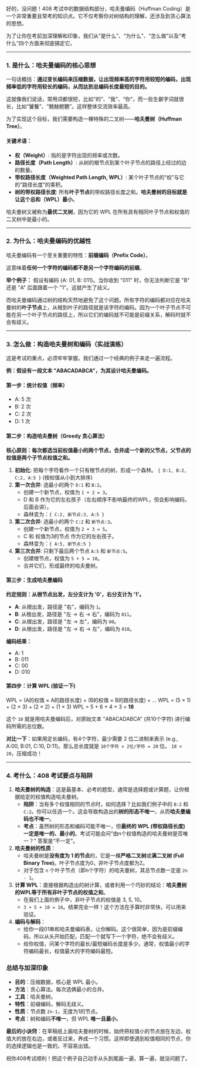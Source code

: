好的，没问题！408 考试中的数据结构部分，哈夫曼编码（Huffman Coding）是一个非常重要且常考的知识点。它不仅考察你对树结构的理解，还涉及到贪心算法的思想。

为了让你在考前加深理解和印象，我们从“是什么”、“为什么”、“怎么做”以及“考什么”四个方面来彻底搞定它。

------

### 1. 是什么：哈夫曼编码的核心思想

一句话概括：**通过变长编码来压缩数据，让出现频率高的字符用较短的编码，出现频率低的字符用较长的编码，从而达到总编码长度最短的目的。**

这就像我们说话，常用词都很短，比如“的”、“我”、“你”，而一些生僻字词就很长，比如“饕餮”、“魑魅魍魉”。这样整体交流效率最高。

为了实现这个目标，我们需要构造一棵特殊的二叉树——**哈夫曼树（Huffman Tree）**。

#### 关键术语：

- **权（Weight）**: 指的是字符出现的频率或次数。
- **路径长度（Path Length）**: 从树的根节点到某个叶子节点的路径上经过的边的数量。
- **带权路径长度（Weighted Path Length, WPL）**: 某个叶子节点的“权”与它的“路径长度”的乘积。
- **树的带权路径长度**: 所有**叶子节点**的带权路径长度之和。**哈夫曼树的目标就是让这个总和（WPL）最小**。

哈夫曼树又被称为**最优二叉树**，因为它的 WPL 在所有具有相同叶子节点和权值的二叉树中是最小的。

------

### 2. 为什么：哈夫曼编码的优越性

哈夫曼编码有一个至关重要的特性：**前缀编码（Prefix Code）**。

这意味着**任何一个字符的编码都不是另一个字符编码的前缀**。

**举个例子：** 假设有编码 {A: 01, B: 011}。当你收到 "011" 时，你无法判断它是 "B" 还是 "A" 后面跟着一个 "1"。这就产生了歧义。

而哈夫曼编码通过树的结构天然地避免了这个问题。所有字符的编码都对应在哈夫曼树的**叶子节点**上，从根到叶子的路径就是该字符的编码。因为一个叶子节点不可能在另一个叶子节点的路径上，所以它们的编码就不可能是前缀关系，解码时就不会有歧义。

------

### 3. 怎么做：构造哈夫曼树和编码（实战演练）

这是考试的重点，必须牢牢掌握。我们通过一个经典的例子来走一遍流程。

**例：假设有一段文本 "ABACADABCA"，为其设计哈夫曼编码。**

#### **第一步：统计权值（频率）**

- A: 5 次
- B: 2 次
- C: 2 次
- D: 1 次

#### **第二步：构造哈夫曼树（Greedy 贪心算法）**

**核心原则：每次都选当前权值最小的两个节点，合并成一个新的父节点，父节点的权值是两个子节点权值之和。**

1. **初始化**: 把每个字符看作一个只有根节点的树，形成一个森林。 `{ D:1, B:2, C:2, A:5 }` (按权值从小到大排序)
2. **第一次合并**: 选最小的两个 `D:1` 和 `B:2`。
   - 创建一个新节点，权值为 `1 + 2 = 3`。
   - D 和 B 作为它的左右孩子（左右顺序不影响最终的WPL，但会影响编码，后面会讲）。
   - 森林变为：`{ C:2, 新节点:3, A:5 }`
3. **第二次合并**: 选最小的两个 `C:2` 和 `新节点:3`。
   - 创建一个新节点，权值为 `2 + 3 = 5`。
   - C 和 权值为3的节点 作为它的左右孩子。
   - 森林变为：`{ A:5, 新节点:5 }`
4. **第三次合并**: 只剩下最后两个节点 `A:5` 和 `新节点:5`。
   - 创建根节点，权值为 `5 + 5 = 10`。
   - 合并它们，形成最终的哈夫曼树。

#### **第三步：生成哈夫曼编码**

**约定规则：从根节点出发，左分支计为 '0'，右分支计为 '1'。**

- **A**: 从根出发，路径是 "右"，编码为 `1`。
- **B**: 从根出发，路径是 "左 -> 右 -> 右"，编码为 `011`。
- **C**: 从根出发，路径是 "左 -> 左"，编码为 `00`。
- **D**: 从根出发，路径是 "左 -> 右 -> 左"，编码为 `010`。

**编码结果：**

- A: 1
- B: 011
- C: 00
- D: 010

#### **第四步：计算 WPL (验证一下)**

WPL = (A的权值 × A的路径长度) + (B的权值 × B的路径长度) + ... WPL = (5 × 1) + (2 × 3) + (2 × 2) + (1 × 3) WPL = 5 + 6 + 4 + 3 = **18**

这个 `18` 就是用哈夫曼编码后，对原始文本 "ABACADABCA" (共10个字符) 进行编码所需的总位数。

**对比一下**：如果用定长编码，有4个字符，最少需要 2 位二进制来表示 (e.g., A:00, B:01, C:10, D:11)。那么总长度就是 `10个字符 × 2位/字符 = 20` 位。 `18 < 20`，压缩成功！

------

### 4. 考什么：408 考试要点与陷阱

1. **哈夫曼树的构造**：这是最基本、必考的题型，通常是选择题或计算题，让你根据给定的权值构造哈夫曼树。
   - **陷阱**：当有多个权值相同的节点时，如何选择？比如我们例子中的 `B:2` 和 `C:2`。你可以任选一个。这会导致构造出的**树的形态不唯一**，从而**哈夫曼编码也不唯一**。
   - **考点**：虽然树的形态和编码可能不唯一，但**最终的 WPL (带权路径长度) 一定是唯一的、最小的**。考试可能会问“由n个权值构造的哈夫曼树是否唯一？” 答案是“不一定”。
2. **哈夫曼树的性质**：
   - 哈夫曼树是**没有度为 1 的节点**的，它是一棵**严格二叉树**或**满二叉树 (Full Binary Tree)**。叶子节点度为0，非叶子节点度都为2。
   - 对于包含 `n` 个叶子节点（即n个字符）的哈夫曼树，其总节点数一定是 `2n - 1`。
3. **计算 WPL**：直接根据构造出的树计算，或者利用一个巧妙的结论：**哈夫曼树的WPL等于所有非叶子节点的权值之和**。
   - 在我们上面的例子中，非叶子节点的权值是 3, 5, 10。
   - `3 + 5 + 10 = 18`。结果完全一样！这个方法在手算时非常快，可以用来验证。
4. **编码与解码**：
   - 给你一段01串和哈夫曼编码表，让你解码。这个很简单，因为是前缀编码，所以从头开始匹配，匹配一个就写下一个字符，绝不会有歧义。
   - 给你权值，问某个字符的最长/最短编码长度是多少。通常，权值最小的字符编码最长，权值最大的字符编码最短。

### 总结与加深印象

- **目的**：压缩数据，核心是 WPL 最小。
- **方法**：贪心算法。每次选俩最小的合并。
- **工具**：哈夫曼树。
- **特性**：前缀编码，解码无歧义。
- **性质**：节点数 `2n-1`，无度为1的节点。
- **考点**：树和编码**不唯一**，但 WPL **唯一且最小**。

**最后的小诀窍**：在草稿纸上画哈夫曼树的时候，始终把权值小的节点放在左边，权值大的放在右边，或者反过来，养成一个习惯。这样即使遇到权值相同的节点，你的选择逻辑也是一致的，不容易出错。

祝你408考试顺利！把这个例子自己动手从头到尾画一遍，算一遍，就没问题了。